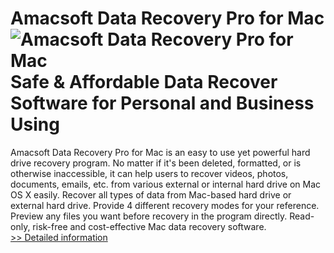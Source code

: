 # Amacsoft Data Recovery Pro for Mac<br />![Amacsoft Data Recovery Pro for Mac](https://mycommerce.akamaized.net/api/pimages/P300924612/BIG/300924612.PNG)<br />Safe & Affordable Data Recover Software for Personal and Business Using
Amacsoft Data Recovery Pro for Mac is an easy to use yet powerful hard drive recovery program. No matter if it's been deleted, formatted, or is otherwise inaccessible, it can help users to recover videos, photos, documents, emails, etc. from various external or internal hard drive on Mac OS X easily.
Recover all types of data from Mac-based hard drive or external hard drive.
Provide 4 different recovery modes for your reference.
Preview any files you want before recovery in the program directly.
Read-only, risk-free and cost-effective Mac data recovery software.<br />[>> Detailed information](https://secure.shareit.com/shareit/product.html?productid=300924612&affiliateid=200057808)